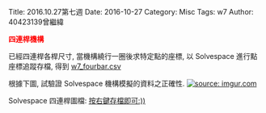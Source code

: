 Title: 2016.10.27第七週
Date: 2016-10-27
Category: Misc
Tags: w7
Author: 40423139曾繼緯

<b><font color="red">四連桿機構</font></b>

<!-- PELICAN_END_SUMMARY -->
已經四連桿各桿尺寸, 當機構繞行一圈後求特定點的座標, 以 Solvespace 進行點座標追蹤存檔, 得到
<a href="./../w7/w7_fourbar.csv">w7_fourbar.csv</a>


根據下圖, 試驗證 Solvespace 機構模擬的資料之正確性.
<a href="http://imgur.com/3R53BDI"><img src="http://i.imgur.com/3R53BDI.png" title="source: imgur.com" /></a>


Solvespace 四連桿圖檔:
<a href="./../w7/w7_fourbar.slvs">按右鍵存檔即可:))</a>




